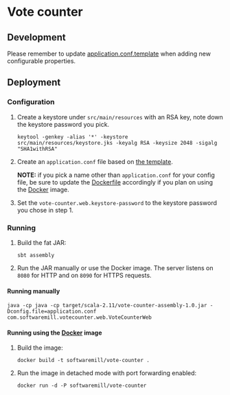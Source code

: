 Vote counter
============

## Development
Please remember to update [application.conf.template](application.conf.template) when adding new configurable properties.

## Deployment

### Configuration
1. Create a keystore under `src/main/resources` with an RSA key, note down the keystore password you pick.
    ```
    keytool -genkey -alias '*' -keystore src/main/resources/keystore.jks -keyalg RSA -keysize 2048 -sigalg "SHA1withRSA"
    ```

2. Create an `application.conf` file based on [the template](application.conf.template).

    **NOTE:** if you pick a name other than `application.conf` for your config file, be sure to update the [Dockerfile](Dockerfile) accordingly if you plan on using the [Docker](https://www.docker.com/) image.

3. Set the `vote-counter.web.keystore-password` to the keystore password you chose in step 1.

### Running

1. Build the fat JAR:
    ```
    sbt assembly
    ```

2. Run the JAR manually or use the Docker image. The server listens on `8080` for HTTP and on `8090` for HTTPS requests.

#### Running manually
```
java -cp java -cp target/scala-2.11/vote-counter-assembly-1.0.jar -Dconfig.file=application.conf com.softwaremill.votecounter.web.VoteCounterWeb
```

#### Running using the [Docker](https://www.docker.com/) image
1. Build the image:
    ```
    docker build -t softwaremill/vote-counter .
    ```

2. Run the image in detached mode with port forwarding enabled:
    ```
    docker run -d -P softwaremill/vote-counter
    ```
